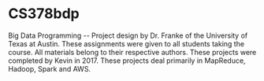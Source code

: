 # CS378bdp
Big Data Programming -- Project design by Dr. Franke of the University of Texas at Austin. These assignments were given to all students taking the course. All materials belong to their respective authors. These projects were completed by Kevin in 2017. These projects deal primarily in MapReduce, Hadoop, Spark and AWS.
